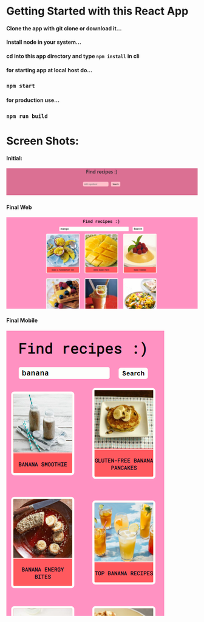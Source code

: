 # Getting Started with this React App

#### Clone the app with git clone or download it...
#### Install node in your system...
#### cd into this app directory and type `npm install` in cli

#### for starting app at local host do...
### `npm start`

#### for production use...

### `npm run build`

# Screen Shots:
#### Initial:
![Intial](/public/appss0.png)

#### Final Web
![Intial](/public/appss1.png)

#### Final Mobile
![Intial](/public/appssmob.png)
